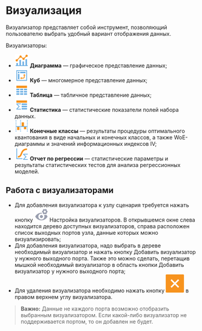 # Визуализация

Визуализатор представляет собой инструмент, позволяющий пользователю выбрать удобный вариант отображения данных.

Визуализаторы:

* ![](../images/icons/view_types_18/view_types_default-01.svg) **Диаграмма** — графическое представление данных;
* ![](../images/icons/view_types_18/view_types_default-03.svg) **Куб** — многомерное представление данных;
* ![](../images/icons/view_types_18/view_types_default-02.svg) **Таблица** — табличное представление данных;
* ![](../images/icons/view_types_18/view_types_default-05.svg) **Статистика** — статистические показатели полей набора данных.
* ![](../images/icons/view_types_18/view_types_default-04.svg) **Конечные классы** — результаты процедуры оптимального квантования в виде начальных и конечных классов, а также WoE-диаграммы и значений информационных индексов IV;
* ![](../images/icons/view_types_18/view_types_default-06.svg) **Отчет по регрессии** — статистические параметры и результаты статистических тестов для анализа регрессионных моделей.

## Работа с визуализаторами

* Для добавления визуализатора к узлу сценария требуется нажать кнопку ![](../images/icons/controls/visualizer_notactive.svg) Настройка визуализаторов. В открывшемся окне слева находится дерево доступных визуализаторов, справа расположен список выходных портов узла, данные которых можно визуализировать;
* Для добавления визуализатора, надо выбрать в дереве необходимый визуализатор и нажать кнопку Добавить визуализатор у нужного выходного порта. Также это можно сделать, перетащив мышкой необходимый визуализатор в область кнопки Добавить визуализатор у нужного выходного порта;
* Для удаления визуализатора необходимо нажать кнопку ![](./delete.svg) в правом верхнем углу визуализатора.

>**Важно:** Данные не каждого порта возможно отобразить выбранным визуализатором. Если какой-либо визуализатор не поддерживается портом, то он добавлен не будет.